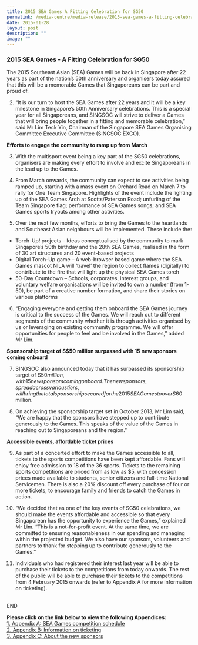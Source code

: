 ```yaml
---
title: 2015 SEA Games A Fitting Celebration for SG50
permalink: /media-centre/media-release/2015-sea-games-a-fitting-celebration-for-sg50/
date: 2015-01-28
layout: post
description: ""
image: ""
---
```

### **2015 SEA Games - A Fitting Celebration for SG50**
The 2015 Southeast Asian (SEA) Games will be back in Singapore after 22 years as part of the nation’s 50th anniversary and organisers today assured that this will be a memorable Games that Singaporeans can be part and proud of.

2. “It is our turn to host the SEA Games after 22 years and it will be a key milestone in Singapore’s 50th Anniversary celebrations. This is a special year for all Singaporeans, and SINGSOC will strive to deliver a Games that will bring people together in a fitting and memorable celebration,” said Mr Lim Teck Yin, Chairman of the Singapore SEA Games Organising Committee Executive Committee (SINGSOC EXCO).

**Efforts to engage the community to ramp up from March**

3. With the multisport event being a key part of the SG50 celebrations, organisers are making every effort to involve and excite Singaporeans in the lead up to the Games.

4. From March onwards, the community can expect to see activities being ramped up, starting with a mass event on Orchard Road on March 7 to rally for One Team Singapore. Highlights of the event include the lighting up of the SEA Games Arch at Scotts/Paterson Road; unfurling of the Team Singapore flag; performance of SEA Games songs; and SEA Games sports tryouts among other activities.

5. Over the next few months, efforts to bring the Games to the heartlands and Southeast Asian neighbours will be implemented. These include the:

*   Torch-Up! projects – Ideas conceptualised by the community to mark Singapore’s 50th birthday and the 28th SEA Games, realised in the form of 30 art structures and 20 event-based projects
*   Digital Torch-Up game – A web-browser based game where the SEA Games mascot NILA will ‘travel’ the region to collect flames (digitally) to contribute to the fire that will light up the physical SEA Games torch
*   50-Day Countdown – Schools, corporates, interest groups, and voluntary welfare organisations will be invited to own a number (from 1-50), be part of a creative number formation, and share their stories on various platforms

6. “Engaging everyone and getting them onboard the SEA Games journey is critical to the success of the Games. We will reach out to different segments of the community whether it is through activities organised by us or leveraging on existing community programme. We will offer opportunities for people to feel and be involved in the Games,” added Mr Lim.

**Sponsorship target of S$50 million surpassed with 15 new sponsors coming onboard**

7. SINGSOC also announced today that it has surpassed its sponsorship target of S$50 million, with 15 new sponsors coming on board. The new sponsors, spread across various tiers, will bring the total sponsorship secured for the 2015 SEA Games to over S$60 million.

8. On achieving the sponsorship target set in October 2013, Mr Lim said, “We are happy that the sponsors have stepped up to contribute generously to the Games. This speaks of the value of the Games in reaching out to Singaporeans and the region.”

**Accessible events, affordable ticket prices**

9. As part of a concerted effort to make the Games accessible to all, tickets to the sports competitions have been kept affordable. Fans will enjoy free admission to 18 of the 36 sports. Tickets to the remaining sports competitions are priced from as low as $5, with concession prices made available to students, senior citizens and full-time National Servicemen. There is also a 20% discount off every purchase of four or more tickets, to encourage family and friends to catch the Games in action.

10. “We decided that as one of the key events of SG50 celebrations, we should make the events affordable and accessible so that every Singaporean has the opportunity to experience the Games,” explained Mr Lim. “This is a not-for-profit event. At the same time, we are committed to ensuring reasonableness in our spending and managing within the projected budget. We also have our sponsors, volunteers and partners to thank for stepping up to contribute generously to the Games.”

11. Individuals who had registered their interest last year will be able to purchase their tickets to the competitions from today onwards. The rest of the public will be able to purchase their tickets to the competitions from 4 February 2015 onwards (refer to Appendix A for more information on ticketing).

   
END

**Please click on the link below to view the following Appendices:**
<br>[1. Appendix A: SEA Games competition schedule](/files/Media%20Centre/Media%20Release/2015/January/Appendix%20A%20SEA%20Games%20competition%20schedule.pdf)
<br>[2. Appendix B: Information on ticketing](/files/Media%20Centre/Media%20Release/2015/January/Appendix%20B%20%20Information%20on%20ticketing.pdf)
<br>[3. Appendix C: About the new sponsors](/files/Media%20Centre/Media%20Release/2015/January/Appendix%20C%20%20Information%20on%20new%20sponsors.pdf)